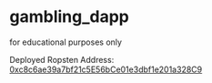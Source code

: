 # gambling_dapp
for educational purposes only

Deployed Ropsten Address: [0xc8c6ae39a7bf21c5E56bCe01e3dbf1e201a328C9](https://ropsten.etherscan.io/address/0xc8c6ae39a7bf21c5e56bce01e3dbf1e201a328c9)
